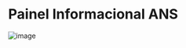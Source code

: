 # Painel Informacional ANS


![image](https://github.com/user-attachments/assets/8bdb2671-ed65-4ea4-b392-1df572c85fc3)
